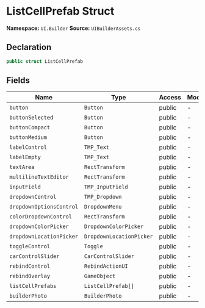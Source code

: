 # ListCellPrefab Struct

**Namespace:** `UI.Builder`
**Source:** `UIBuilderAssets.cs`

## Declaration

```csharp
public struct ListCellPrefab
```

## Fields

| Name | Type | Access | Modifiers |
|------|------|--------|-----------|
| `button` | `Button` | public | - |
| `buttonSelected` | `Button` | public | - |
| `buttonCompact` | `Button` | public | - |
| `buttonMedium` | `Button` | public | - |
| `labelControl` | `TMP_Text` | public | - |
| `labelEmpty` | `TMP_Text` | public | - |
| `textArea` | `RectTransform` | public | - |
| `multilineTextEditor` | `RectTransform` | public | - |
| `inputField` | `TMP_InputField` | public | - |
| `dropdownControl` | `TMP_Dropdown` | public | - |
| `dropdownOptionsControl` | `DropdownMenu` | public | - |
| `colorDropdownControl` | `RectTransform` | public | - |
| `dropdownColorPicker` | `DropdownColorPicker` | public | - |
| `dropdownLocationPicker` | `DropdownLocationPicker` | public | - |
| `toggleControl` | `Toggle` | public | - |
| `carControlSlider` | `CarControlSlider` | public | - |
| `rebindControl` | `RebindActionUI` | public | - |
| `rebindOverlay` | `GameObject` | public | - |
| `listCellPrefabs` | `ListCellPrefab[]` | public | - |
| `builderPhoto` | `BuilderPhoto` | public | - |

